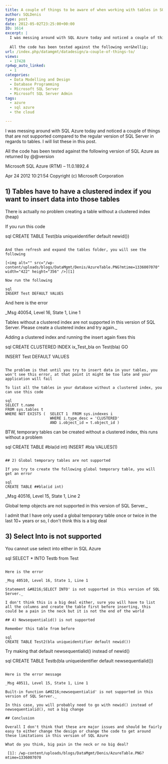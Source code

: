 ```yaml
---
title: A couple of things to be aware of when working with tables in SQL Azure
author: SQLDenis
type: post
date: 2012-05-02T23:25:00+00:00
ID: 1614
excerpt: |
  I was messing around with SQL Azure today and noticed a couple of things that are not supported compared to the regular version of SQL Server in regards to tables. I will list these in this post.
  
  All the code has been tested against the following ver&hellip;
url: /index.php/datamgmt/datadesign/a-couple-of-things-to/
views:
  - 17428
rp4wp_auto_linked:
  - 1
categories:
  - Data Modelling and Design
  - Database Programming
  - Microsoft SQL Server
  - Microsoft SQL Server Admin
tags:
  - azure
  - sql azure
  - the cloud

---
```

I was messing around with SQL Azure today and noticed a couple of things that are not supported compared to the regular version of SQL Server in regards to tables. I will list these in this post.

All the code has been tested against the following version of SQL Azure as returned by @@version

Microsoft SQL Azure (RTM) &#8211; 11.0.1892.4
  
Apr 24 2012 10:21:54 Copyright (c) Microsoft Corporation

## 1) Tables have to have a clustered index if you want to insert data into those tables

There is actually no problem creating a table without a clustered index (heap)
  
If you run this code

sql
CREATE TABLE Test(bla uniqueidentifier default newid())
```

And then refresh and expand the tables folder, you will see the following

[<img alt="" src="/wp-content/uploads/blogs/DataMgmt/Denis/AzureTable.PNG?mtime=1336007070" width="422" height="356" />][1]

Now run the following

sql
INSERT Test DEFAULT VALUES
```

And here is the error
  
_Msg 40054, Level 16, State 1, Line 1
  
Tables without a clustered index are not supported in this version of SQL Server. Please create a clustered index and try again._

Adding a clustered index and running the insert again fixes this

sql
CREATE CLUSTERED INDEX ix_Test_bla on Test(bla)
GO

INSERT Test DEFAULT VALUES
```

The problem is that until you try to insert data in your tables, you won't see this error, at that point it might be too late and your application will fail

To list all the tables in your database without a clustered index, you can use this code

sql
SELECT t.name 
FROM sys.tables t
WHERE NOT EXISTS (	SELECT 1  FROM sys.indexes i
					WHERE i.type_desc = 'CLUSTERED' 
					AND i.object_id = t.object_id )
```

BTW, temporary tables can be created without a clustered index, this runs without a problem

sql
CREATE TABLE #bla(id int)
INSERT #bla VALUES(1)
```

## 2) Global temporary tables are not supported

If you try to create the following global temporary table, you will get an error

sql
CREATE TABLE ##bla(id int)
```

_Msg 40516, Level 15, State 1, Line 2
  
Global temp objects are not supported in this version of SQL Server._

I admit that I have only used a global temporary table once or twice in the last 10+ years or so, I don't think this is a big deal

## 3) Select Into is not supported

You cannot use select into either in SQL Azure

sql
SELECT * INTO Testb from Test
```

Here is the error
  
_Msg 40510, Level 16, State 1, Line 1
  
Statement &#8216;SELECT INTO' is not supported in this version of SQL Server._

I don't think this is a big deal either, sure you will have to list all the columns and create the table first before inserting, this could be a pain in the neck but it is not the end of the world

## 4) Newsequentialid() is not supported

Remember this table from before

sql
CREATE TABLE Test2(bla uniqueidentifier default newid())
```

Try making that default newsequentialid() instead of newid()

sql
CREATE TABLE Testb(bla uniqueidentifier default newsequentialid())
```

Here is the error message
  
_Msg 40511, Level 15, State 1, Line 1
  
Built-in function &#8216;newsequentialid' is not supported in this version of SQL Server._

In this case, you will probably need to go with newid() instead of newsequentialid(), not a big change

## Conclusion

Overall I don't think that these are major issues and should be fairly easy to either change the design or change the code to get around these limitations in this version of SQL Azure

What do you think, big pain in the neck or no big deal?

 [1]: /wp-content/uploads/blogs/DataMgmt/Denis/AzureTable.PNG?mtime=1336007070